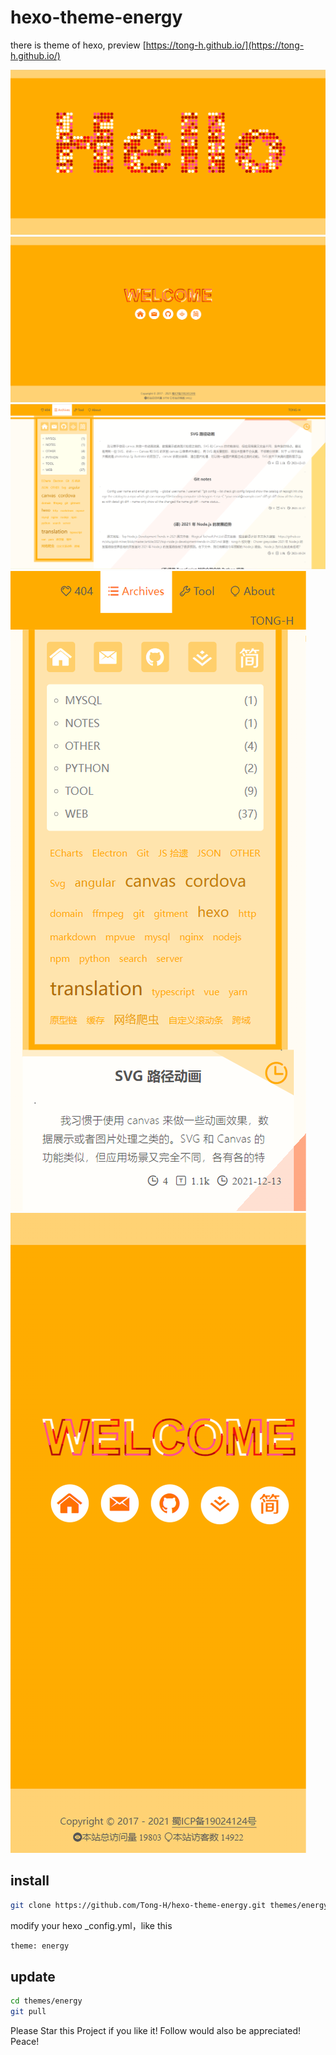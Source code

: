 # hexo-theme-energy

there is theme of hexo, preview [https://tong-h.github.io/](https://tong-h.github.io/)

![photo](./screenshots/example(4).png)
![photo](./screenshots/example(2).png)
![photo](./screenshots/example(3).png)
![photo](./screenshots/example(1).png)
![photo](./screenshots/example(5).png)

## install

```bash
git clone https://github.com/Tong-H/hexo-theme-energy.git themes/energy
```
modify your hexo _config.yml，like this
```xml
theme: energy
```

## update

```bash
cd themes/energy
git pull
```
Please Star this Project if you like it! Follow would also be appreciated! Peace!
